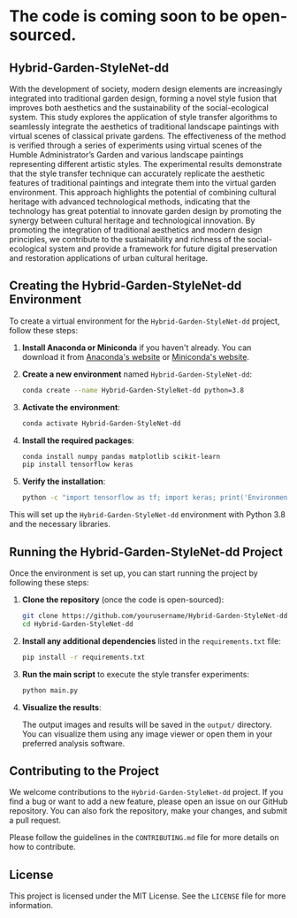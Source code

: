 # The code is coming soon to be open-sourced.

## Hybrid-Garden-StyleNet-dd

With the development of society, modern design elements are increasingly integrated into traditional garden design, forming a novel style fusion that improves both aesthetics and the sustainability of the social-ecological system. This study explores the application of style transfer algorithms to seamlessly integrate the aesthetics of traditional landscape paintings with virtual scenes of classical private gardens. The effectiveness of the method is verified through a series of experiments using virtual scenes of the Humble Administrator’s Garden and various landscape paintings representing different artistic styles. The experimental results demonstrate that the style transfer technique can accurately replicate the aesthetic features of traditional paintings and integrate them into the virtual garden environment. This approach highlights the potential of combining cultural heritage with advanced technological methods, indicating that the technology has great potential to innovate garden design by promoting the synergy between cultural heritage and technological innovation. By promoting the integration of traditional aesthetics and modern design principles, we contribute to the sustainability and richness of the social-ecological system and provide a framework for future digital preservation and restoration applications of urban cultural heritage.

## Creating the Hybrid-Garden-StyleNet-dd Environment

To create a virtual environment for the `Hybrid-Garden-StyleNet-dd` project, follow these steps:

1. **Install Anaconda or Miniconda** if you haven't already. You can download it from [Anaconda's website](https://www.anaconda.com/products/individual) or [Miniconda's website](https://docs.conda.io/en/latest/miniconda.html).

2. **Create a new environment** named `Hybrid-Garden-StyleNet-dd`:

    ```bash
    conda create --name Hybrid-Garden-StyleNet-dd python=3.8
    ```

3. **Activate the environment**:

    ```bash
    conda activate Hybrid-Garden-StyleNet-dd
    ```

4. **Install the required packages**:

    ```bash
    conda install numpy pandas matplotlib scikit-learn
    pip install tensorflow keras
    ```

5. **Verify the installation**:

    ```bash
    python -c "import tensorflow as tf; import keras; print('Environment is ready!')"
    ```

This will set up the `Hybrid-Garden-StyleNet-dd` environment with Python 3.8 and the necessary libraries.

## Running the Hybrid-Garden-StyleNet-dd Project

Once the environment is set up, you can start running the project by following these steps:

1. **Clone the repository** (once the code is open-sourced):

    ```bash
    git clone https://github.com/yourusername/Hybrid-Garden-StyleNet-dd.git
    cd Hybrid-Garden-StyleNet-dd
    ```

2. **Install any additional dependencies** listed in the `requirements.txt` file:

    ```bash
    pip install -r requirements.txt
    ```

3. **Run the main script** to execute the style transfer experiments:

    ```bash
    python main.py
    ```

4. **Visualize the results**:

    The output images and results will be saved in the `output/` directory. You can visualize them using any image viewer or open them in your preferred analysis software.

## Contributing to the Project

We welcome contributions to the `Hybrid-Garden-StyleNet-dd` project. If you find a bug or want to add a new feature, please open an issue on our GitHub repository. You can also fork the repository, make your changes, and submit a pull request. 

Please follow the guidelines in the `CONTRIBUTING.md` file for more details on how to contribute.

## License

This project is licensed under the MIT License. See the `LICENSE` file for more information.
